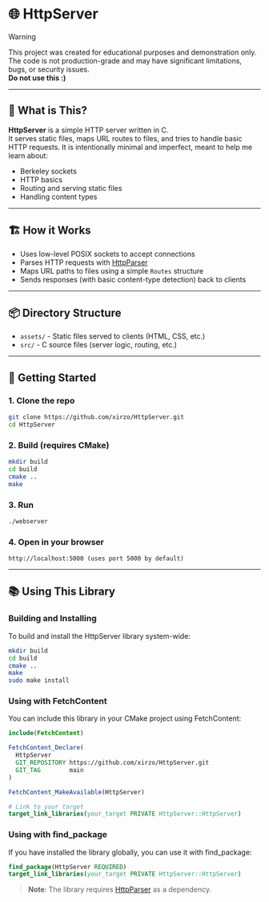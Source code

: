 # 🌐 HttpServer

> [!WARNING]  
> This project was created for educational purposes and demonstration only.
> The code is not production-grade and may have significant limitations, bugs, or security issues.  
> **Do not use this :)**

---

## 🤔 What is This?

**HttpServer** is a simple HTTP server written in C.  
It serves static files, maps URL routes to files, and tries to handle basic HTTP requests. It is intentionally minimal and imperfect, meant to help me learn about:

- Berkeley sockets
- HTTP basics
- Routing and serving static files
- Handling content types

---

## 🏗️ How it Works

- Uses low-level POSIX sockets to accept connections
- Parses HTTP requests with [HttpParser](https://github.com/xirzo/HttpParser)
- Maps URL paths to files using a simple `Routes` structure
- Sends responses (with basic content-type detection) back to clients

---

## 📦 Directory Structure

- `assets/` - Static files served to clients (HTML, CSS, etc.)
- `src/` - C source files (server logic, routing, etc.)

---

## 🚀 Getting Started

### 1. Clone the repo

```sh
git clone https://github.com/xirzo/HttpServer.git
cd HttpServer
```

### 2. Build (requires CMake)

```sh
mkdir build
cd build
cmake ..
make
```

### 3. Run

```sh
./webserver
```

### 4. Open in your browser

```
http://localhost:5000 (uses port 5000 by default)
```

---

## 📚 Using This Library

### Building and Installing

To build and install the HttpServer library system-wide:

```sh
mkdir build
cd build
cmake ..
make
sudo make install
```

### Using with FetchContent

You can include this library in your CMake project using FetchContent:

```cmake
include(FetchContent)

FetchContent_Declare(
  HttpServer
  GIT_REPOSITORY https://github.com/xirzo/HttpServer.git
  GIT_TAG        main
)

FetchContent_MakeAvailable(HttpServer)

# Link to your target
target_link_libraries(your_target PRIVATE HttpServer::HttpServer)
```

### Using with find_package

If you have installed the library globally, you can use it with find_package:

```cmake
find_package(HttpServer REQUIRED)
target_link_libraries(your_target PRIVATE HttpServer::HttpServer)
```

> **Note**: The library requires [HttpParser](https://github.com/xirzo/HttpParser) as a dependency.
